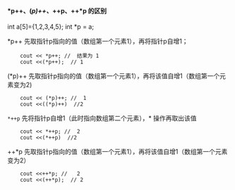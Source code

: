 ####  *p++、(*p)++、*++p、++*p 的区别
int a[5]={1,2,3,4,5};
int *p = a;

*p++ 先取指针p指向的值（数组第一个元素1），再将指针p自增1；

        cout << *p++; //  结果为 1
        cout <<(*p++);  // 1

(*p)++ 先取指针p指向的值（数组第一个元素1），再将该值自增1（数组第一个元素变为2)

        cout << (*p)++; //  1
        cout <<((*p)++)  //2
`*++p`   先将指针p自增1（此时指向数组第二个元素），* 操作再取出该值

        cout << *++p; //  2
        cout <<(*++p)  //2

++*p  先取指针p指向的值（数组第一个元素1），再将该值自增1（数组第一个元素变为2）
```
    cout <<++*p; //   2    
    cout <<(++*p);  // 2
```
